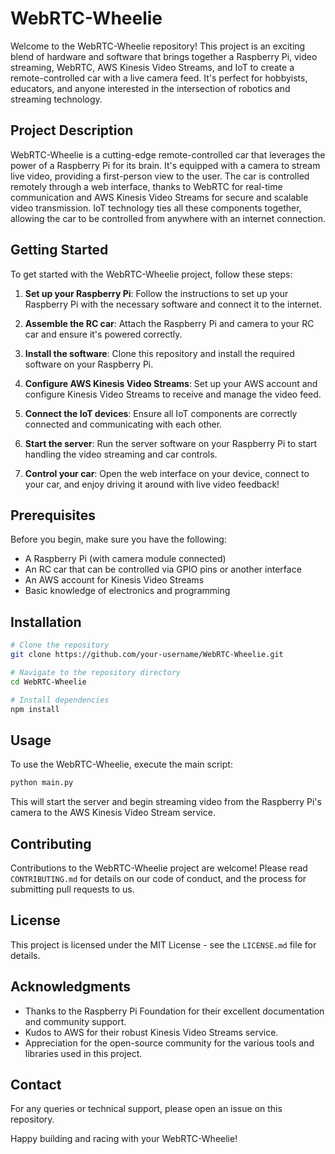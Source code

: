 # WebRTC-Wheelie

Welcome to the WebRTC-Wheelie repository! This project is an exciting blend of hardware and software that brings together a Raspberry Pi, video streaming, WebRTC, AWS Kinesis Video Streams, and IoT to create a remote-controlled car with a live camera feed. It's perfect for hobbyists, educators, and anyone interested in the intersection of robotics and streaming technology.

## Project Description

WebRTC-Wheelie is a cutting-edge remote-controlled car that leverages the power of a Raspberry Pi for its brain. It's equipped with a camera to stream live video, providing a first-person view to the user. The car is controlled remotely through a web interface, thanks to WebRTC for real-time communication and AWS Kinesis Video Streams for secure and scalable video transmission. IoT technology ties all these components together, allowing the car to be controlled from anywhere with an internet connection.

## Getting Started

To get started with the WebRTC-Wheelie project, follow these steps:

1. **Set up your Raspberry Pi**: Follow the instructions to set up your Raspberry Pi with the necessary software and connect it to the internet.

2. **Assemble the RC car**: Attach the Raspberry Pi and camera to your RC car and ensure it's powered correctly.

3. **Install the software**: Clone this repository and install the required software on your Raspberry Pi.

4. **Configure AWS Kinesis Video Streams**: Set up your AWS account and configure Kinesis Video Streams to receive and manage the video feed.

5. **Connect the IoT devices**: Ensure all IoT components are correctly connected and communicating with each other.

6. **Start the server**: Run the server software on your Raspberry Pi to start handling the video streaming and car controls.

7. **Control your car**: Open the web interface on your device, connect to your car, and enjoy driving it around with live video feedback!

## Prerequisites

Before you begin, make sure you have the following:

- A Raspberry Pi (with camera module connected)
- An RC car that can be controlled via GPIO pins or another interface
- An AWS account for Kinesis Video Streams
- Basic knowledge of electronics and programming

## Installation

```bash
# Clone the repository
git clone https://github.com/your-username/WebRTC-Wheelie.git

# Navigate to the repository directory
cd WebRTC-Wheelie

# Install dependencies
npm install
```

## Usage

To use the WebRTC-Wheelie, execute the main script:

```bash
python main.py
```

This will start the server and begin streaming video from the Raspberry Pi's camera to the AWS Kinesis Video Stream service.

## Contributing

Contributions to the WebRTC-Wheelie project are welcome! Please read `CONTRIBUTING.md` for details on our code of conduct, and the process for submitting pull requests to us.

## License

This project is licensed under the MIT License - see the `LICENSE.md` file for details.

## Acknowledgments

- Thanks to the Raspberry Pi Foundation for their excellent documentation and community support.
- Kudos to AWS for their robust Kinesis Video Streams service.
- Appreciation for the open-source community for the various tools and libraries used in this project.

## Contact

For any queries or technical support, please open an issue on this repository.

Happy building and racing with your WebRTC-Wheelie!
